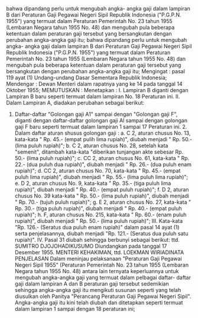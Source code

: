  bahwa dipandang perlu untuk mengubah angka- angka gaji dalam lampiran B dari Peraturan Gaji Pegawai Negeri Sipil Republik Indonesia ("P.G.P.N. 1955") yang termuat dalam Peraturan Pemerintah No. 23 tahun 1955 (Lembaran Negara tahun 1955 No. 48) dan mengubah pula beberapa ketentuan dalam peraturan gaji tersebut yang bersangkutan dengan perubahan angka-angka gaji itu; bahwa dipandang perlu untuk mengubah angka- angka gaji dalam lampiran B dari Peraturan Gaji Pegawai Negeri Sipil Republik Indonesia ("P.G.P.N. 1955") yang termuat dalam Peraturan Pemerintah No. 23 tahun 1955 (Lembaran Negara tahun 1955 No. 48) dan mengubah pula beberapa ketentuan dalam peraturan gaji tersebut yang bersangkutan dengan perubahan angka-angka gaji itu;
Mengingat :
 pasal 119 ayat (1) Undang-undang Dasar Sementara Republik Indonesia; Mendengar : Dewan Menteri dalam rapatnya yang ke 14 pada tanggal 14 Oktober 1955;
MEMUTUSKAN :
 Menetapkan : I. Lampiran B diganti dengan Lampiran B baru seperti termuat dalam lampiran No. 18 Peraturan ini. II. Dalam Lampiran A, diadakan perubahan sebagai berikut:
1. Daftar-daftar "Golongan gaji A1" sampai dengan "Golongan gaji F", diganti dengan daftar-daftar golongan gaji Al sampai dengan golongan gaji F baru seperti termuat dalam lampiran 1 sampai 17 Peraturan ini. 2. Dalam daftar aturan shusus golongan gaji :
a. C 2, aturan chusus No. 13, kata-kata " Rp. 45.- (empat pulih lima rupiah)", diubah menjadi " Rp. 50.- (lima puluh rupiah)";
b. C 2, aturan chusus No. 28, setelah kata "semenit", ditambah kata-kata "diberikan tunjangan akte sebesar Rp. 50.- (lima puluh rupiah)";
c. CC 2, aturan chusus No. 61, kata-kata " Rp. 22.- (dua puluh dua rupiah)", diubah menjadi " Rp. 26.- (dua puluh enam rupiah)";
d. CC 2, aturan chusus No. 70, kata-kata " Rp. 45.- (empat puluh lima rupiah)", diubah menjadi " Rp. 55.- (lima puluh lima rupiah)";
e. D 2, aturan chusus No. 9, kata-kata " Rp. 35.- (tiga puluh lima rupiah)", diubah menjadi " Rp. 40.- (empat puluh rupiah)";
f. D 2, aturan chusus No. 39 kata-kata " Rp. 50.- (lima puluh rupiah)", diubah menjadi " Rp. 70.- (tujuh puluh rupiah)";
g. E 2, aturan chusus No. 27, kata-kata " Rp. 30.- (tiga puluh rupiah)", diubah menjadi " Rp. 40.- (empat puluh rupiah)";
h. F, aturan chusus No. 215, kata-kata " Rp. 60.- (enam puluh rupiah)", diubah menjadi " Rp. 50.- (lima puluh rupiah)"; III. Kata-kata "Rp. 126.- (Seratus dua puluh enam rupiah)" dalam pasal 14 ayat (1) serta penjelasannya, diubah menjadi "Rp. 121.- (Seratus dua puluh satu rupiah)". IV. Pasal 31 diubah sehingga berbunyi sebagai berikut: ttd. SUMITRO DJOJOHADIKUSUMO Diundangkan pada tanggal 17 Desember 1955. MENTERI KEHAKIMAN, ttd. LOEKMAN WIRIADINATA PENJELASAN Dalam meninjau pelaksanaan "Peraturan Gaji Pegawai Negeri Sipil 1955" (Peraturan Pemerintah No. 23 tahun 1955 (Lembaran Negara tahun 1955 No. 48) antara lain ternyata keperluannya untuk mengubah angka-angka gaji yang termuat dalam pelbagai daftar- daftar gaji dalam lampiran A dan B peraturan gaji tersebut sedemikian sehingga angka-angka gaji itu mengikuti susunan seperti yang telah diusulkan oleh Panitya "Perancang Peraturan Gaji Pegawai Negeri Sipil". Angka-angka gaji itu kini telah diubah dan ditetapkan seperti termuat dalam lampiran 1 sampai dengan 18 peraturan ini;